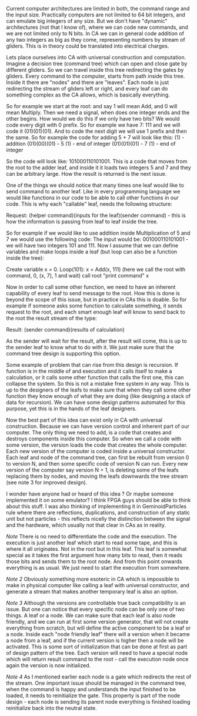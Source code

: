 Current computer architectures are limited in both, the command range and the input size. Practically computers are not limited to 64 bit integers, and can emulate big integers of any size. But we don't have "dynamic" architectures (not that I know of), where we can code new commands, and we are not limited only to N bits. In CA we can in general code addition of any two integers as big as they come, representing numbers by stream of gliders. This is in theory could be translated into electrical charges. 

Lets place ourselves into CA with universal construction and computation. Imagine a decision tree (command tree) which can open and close gate by different gliders. So we can travel inside this tree redirecting the gates by gliders. Every command to the computer, starts from path inside this tree. Inside it there are "nodes" and there are "leaves". Each node is just redirecting the stream of gliders left or right, and every leaf can do something complex as the CA allows, which is basically everything. 

So for example we start at the root: and say 1 will mean Add, and 0 will mean Multiply. Then we need a signal, when does one integer ends and the other begins. How would we do this if we only have two bits? We would code every digit with 0 prefix. So for example we have 7: 111 and we will code it (01)(01)(01). And to code the next digit we will use 1 prefix and then the same. So for example the code for adding 5 + 7 will look like this: 
(1) - addition 
(01)(00)(01) - 5 
(1) - end of integer 
(01)(01)(01) - 7
(1) - end of integer 

So the code will look like: 101000110101001. This is a code that moves from the root to the adder leaf, and inside it it loads two integers 5 and 7 and they can be arbitrary large. How the result is returned is the next issue. 

One of the things we should notice that many times one leaf would like to send command to another leaf. Like in every programming language we would like functions in our code to be able to call other functions in our code. This is why each "callable" leaf, needs the following structure: 

Request: (helper command)(inputs for the leaf)(sender command) - this is how the information is passing from leaf to leaf inside the tree. 

So for example if we would like to use addition inside Multiplication of 5 and 7 we would use the following code: 
The input would be: 001000110101001 - we will have two integers 101 and 111.
Now I assume that we can define variables and make loops inside a leaf (but loop can also be a function inside the tree):

Create variable x = 0. 
Loop(101):
x = Add(x, 111) (here we call the root with command, 0, (x, 7), 1 and wait)
call root "print command" x

Now in order to call some other function, we need to have an inherent capability of every leaf to send message to the root. How this is done is beyond the scope of this issue, but in practice in CAs this is doable. So for example if someone asks some function to calculate something, it sends request to the root, and each smart enough leaf will know to send back to the root the result stream of the type: 

Result: (sender command)(results of calculation)

As the sender will wait for the result, after the result will come, this is up to the sender leaf to know what to do with it. We just make sure that the command tree design is supporting this option. 

Some example of problem that can rise from this design is recursion. If function is in the middle of and execution and it calls itself to make a calculation, or it calls some other function that calls the first one, this can collapse the system. So this is not a mistake free system in any way. This is up to the designers of the leafs to make sure that when they call some other function they know enough of what they are doing (like designing a stack of data for recursion). We can have some design patterns automated for this purpose, yet this is in the hands of the leaf designers. 

Now the best part of this idea can exist only in CA with universal construction. Because we can have version control and inherent part of our computer. The only thing we need to add, is a code that creates and destroys components inside this computer. So when we call a code with some version, the version loads the code that creates the whole computer. Each new version of the computer is coded inside a universal constructor. Each leaf and node of the command tree, can first be rebuilt from version 0 to version N, and then some specific code of version N can run. Every new version of the computer say version N + 1, is deleting some of the leafs replacing them by nodes, and moving the leafs downwards the tree stream (see note 3 for improved design). 

I wonder have anyone had or heard of this idea ? Or maybe someone implemented it on some emulator? I think FPGA guys should be able to think about this stuff. I was also thinking of implementing it in GeminoidParticles rule where there are reflections, duplications, and construction of any static unit but not particles - this reflects nicelly the distinction between the signal and the hardware, which usually not that clear in CAs as in reality. 

*Note* There is no need to differentiate the code and the execution. The execution is just another leaf which start to read some tape, and this is where it all originates. Not in the root but in this leaf. This leaf is somewhat special as it takes the first argument how many bits to read, then it reads those bits and sends them to the root node. And from this point onwards everything is as usual. We just need to start the execution from somewhere. 

*Note 2* Obviously something more esoteric in CA which is impossible to make in physical computer like calling a leaf with universal constructor, and generate a stream that makes another temporary leaf is also an option. 

*Note 3* Although the versions are controllable true back compatibility is an issue. But one can notice that every specific node can be only one of two things. A leaf or a node. We can make sure that each leaf is also node friendly, and we can run at first some version generator, that will not create everything from scratch, but will define the active component to be a leaf or a node. Inside each "node friendly leaf" there will a version when it became a node from a leaf, and if the current version is higher then a node will be activated. This is some sort of initialization that can be done at first as part of design pattern of the tree. Each version will need to have a special node which will return result command to the root - call the execution node once again the version is now initialized.

*Note 4* As I mentioned earlier each node is a gate which redirects the rest of the stream. One important issue should be managed in the command tree, when the command is happy and understands the input finished to be loaded, it needs to reinitialize the gate. This property is part of the node design - each node is sending its parent node everything is finished loading reinitialize back into the neutral state.

